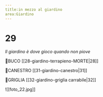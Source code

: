 ```yaml
---
title:in mezzo al giardino
area:Giardino
---
```

# 29
_Il giardino è dove gioco quando non piove_

👀BUCO [[28-giardino-terrapieno-MORTE|28]]

👀CANESTRO [[31-giardino-canestro|31]]

👀GRIGLIA [[32-giardino-griglia carrabile|32]]

![[foto_22.jpg]]